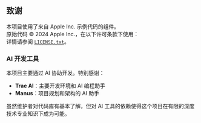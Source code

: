 ## 致谢

本项目使用了来自 Apple Inc. 示例代码的组件。  
原始代码 © 2024 Apple Inc.，在以下许可条款下使用：  
详情请参阅 [`LICENSE.txt`](<ThirdParty/Apple Inc./CreatingADataVisualizationDashboardWithSwiftCharts/LICENSE.txt>)。

### AI 开发工具

本项目主要通过 AI 协助开发。特别感谢：
- **Trae AI**：主要开发环境和 AI 编程助手
- **Manus**：项目规划和架构的 AI 助手

虽然维护者对代码库有基本了解，但对 AI 工具的依赖使得这个项目在有限的深度技术专业知识下成为可能。